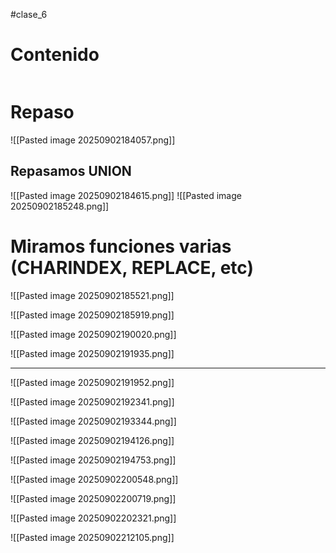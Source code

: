 #clase_6 


# Contenido
```table-of-contents
```

# Repaso
![[Pasted image 20250902184057.png]]

## Repasamos UNION
![[Pasted image 20250902184615.png]]
![[Pasted image 20250902185248.png]]

# Miramos funciones varias (CHARINDEX, REPLACE, etc)

![[Pasted image 20250902185521.png]]

![[Pasted image 20250902185919.png]]

![[Pasted image 20250902190020.png]]

![[Pasted image 20250902191935.png]]

---


![[Pasted image 20250902191952.png]]

![[Pasted image 20250902192341.png]]

![[Pasted image 20250902193344.png]]

![[Pasted image 20250902194126.png]]

![[Pasted image 20250902194753.png]]

![[Pasted image 20250902200548.png]]

![[Pasted image 20250902200719.png]]

![[Pasted image 20250902202321.png]]

![[Pasted image 20250902212105.png]]

